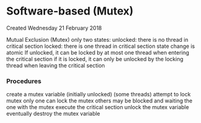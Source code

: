 # Software-based (Mutex)
Created Wednesday 21 February 2018

Mutual Exclusion (Mutex)
only two states:
unlocked: there is no thread in critical section
locked: there is one thread in critical section
state change is atomic
If unlocked, it can be locked by at most one thread when entering the critical section
if it is locked, it can only be unlocked by the locking thread when leaving the critical section


### Procedures
create a mutex variable (initially unlocked)
(some threads) attempt to lock mutex
only one can lock the mutex
others may be blocked and waiting
the one with the mutex
execute the critical section
unlock the mutex variable eventually
destroy the mutex variable
	

